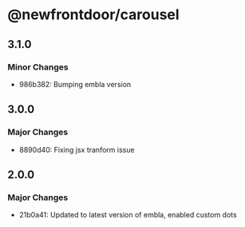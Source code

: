 # @newfrontdoor/carousel

## 3.1.0

### Minor Changes

- 986b382: Bumping embla version

## 3.0.0

### Major Changes

- 8890d40: Fixing jsx tranform issue

## 2.0.0

### Major Changes

- 21b0a41: Updated to latest version of embla, enabled custom dots
